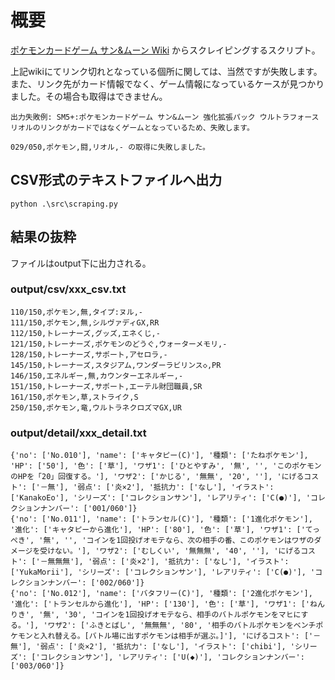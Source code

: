 # 概要

[ポケモンカードゲーム サン&ムーン Wiki](https://wiki.xn--rckteqa2e.com/wiki/%E3%83%9D%E3%82%B1%E3%83%A2%E3%83%B3%E3%82%AB%E3%83%BC%E3%83%89%E3%82%B2%E3%83%BC%E3%83%A0_%E3%82%B5%E3%83%B3%26%E3%83%A0%E3%83%BC%E3%83%B3) からスクレイピングするスクリプト。

上記wikiにてリンク切れとなっている個所に関しては、当然ですが失敗します。  
また、リンク先がカード情報でなく、ゲーム情報になっているケースが見つかりました。その場合も取得はできません。

```Text
出力失敗例: SM5+:ポケモンカードゲーム サン&ムーン 強化拡張パック ウルトラフォース
リオルのリンクがカードではなくゲームとなっているため、失敗します。

029/050,ポケモン,闘,リオル,- の取得に失敗しました。
```

## CSV形式のテキストファイルへ出力

```Shell
python .\src\scraping.py
```

## 結果の抜粋

ファイルはoutput下に出力される。

### output/csv/xxx_csv.txt

```CSV
110/150,ポケモン,無,タイプ:ヌル,-
111/150,ポケモン,無,シルヴァディGX,RR
112/150,トレーナーズ,グッズ,エネくじ,-
121/150,トレーナーズ,ポケモンのどうぐ,ウォーターメモリ,-
128/150,トレーナーズ,サポート,アセロラ,-
145/150,トレーナーズ,スタジアム,ワンダーラビリンス◇,PR
146/150,エネルギー,無,カウンターエネルギー,-
151/150,トレーナーズ,サポート,エーテル財団職員,SR
161/150,ポケモン,草,ストライク,S
250/150,ポケモン,竜,ウルトラネクロズマGX,UR
```

### output/detail/xxx_detail.txt

```Text
{'no': ['No.010'], 'name': ['キャタピー(C)'], '種類': ['たねポケモン'], 'HP': ['50'], '色': ['草'], 'ワザ1': ['ひとやすみ', '無', '', 'このポケモンのHPを「20」回復する。'], 'ワザ2': ['かじる', '無無', '20', ''], 'にげるコスト': ['－無'], '弱点': ['炎×2'], '抵抗力': ['なし'], 'イラスト': ['KanakoEo'], 'シリーズ': ['コレクションサン'], 'レアリティ': ['C(●)'], 'コレクションナンバー': ['001/060']}
{'no': ['No.011'], 'name': ['トランセル(C)'], '種類': ['1進化ポケモン'], '進化': ['キャタピーから進化'], 'HP': ['80'], '色': ['草'], 'ワザ1': ['てっぺき', '無', '', 'コインを1回投げオモテなら、次の相手の番、このポケモンはワザのダメージを受けない。'], 'ワザ2': ['むしくい', '無無無', '40', ''], 'にげるコスト': ['－無無無'], '弱点': ['炎×2'], '抵抗力': ['なし'], 'イラスト': ['YukaMorii'], 'シリーズ': ['コレクションサン'], 'レアリティ': ['C(●)'], 'コレクションナンバー': ['002/060']}
{'no': ['No.012'], 'name': ['バタフリー(C)'], '種類': ['2進化ポケモン'], '進化': ['トランセルから進化'], 'HP': ['130'], '色': ['草'], 'ワザ1': ['ねんりき', '無', '30', 'コインを1回投げオモテなら、相手のバトルポケモンをマヒにする。'], 'ワザ2': ['ふきとばし', '無無無', '80', '相手のバトルポケモンをベンチポケモンと入れ替える。[バトル場に出すポケモンは相手が選ぶ。]'], 'にげるコスト': ['－無'], '弱点': ['炎×2'], '抵抗力': ['なし'], 'イラスト': ['chibi'], 'シリーズ': ['コレクションサン'], 'レアリティ': ['U(◆)'], 'コレクションナンバー': ['003/060']}
```
